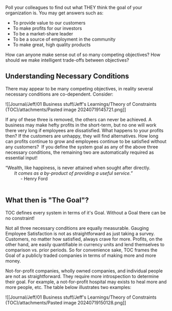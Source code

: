 Poll your colleagues to find out what THEY think the goal of your organization is. You may get answers such as:
- To provide value to our customers
- To make profits for our investors
- To be a market-share leader
- To be a source of employment in the community
- To make great, high quality products

How can anyone make sense out of so many competing objectives? How should we make intelligent trade-offs between objectives?

## Understanding Necessary Conditions  
There may appear to be many competing objectives, in reality several necessary conditions are co-dependent. Consider:

![[Journal/Jeff/01 Business stuff/Jeff's Learnings/Theory of Constraints (TOC)/attachments/Pasted image 20240719145721.png]]

If any of these three is removed, the others can never be achieved. A business may make hefty profits in the short-term, but no one will work there very long if employees are dissatisfied. What happens to your profits then? If the customers are unhappy, they will find alternatives. How long can profits continue to grow and employees continue to be satisfied without any customers?  If you define the system goal as any of the above three necessary conditions, the remaining two are automatically required as essential input!  
  
  “Wealth, like happiness, is never attained when sought after directly.  
       _It comes as a by-product of providing a useful service.”_  
            - Henry Ford  
          
## What then is "The Goal"?  
TOC defines every system in terms of it's Goal. Without a Goal there can be no constraint!  
  
Not all three necessary conditions are equally measurable. Gauging Employee Satisfaction is not as straightforward as just taking a survey. Customers, no matter how satisfied, always crave for more. Profits, on the other hand, are easily quantifiable in currency units and lend themselves to comparison vs. prior periods. So for convenience sake, TOC frames the Goal of a publicly traded companies in terms of making more and more money.  
  
Not-for-profit companies, wholly owned companies, and individual people are not as straightforward.  They require more introspection to determine their goal. For example, a not-for-profit hospital may exists to heal more and more people, etc. The table below illustrates two examples:

![[Journal/Jeff/01 Business stuff/Jeff's Learnings/Theory of Constraints (TOC)/attachments/Pasted image 20240719150128.png]]

